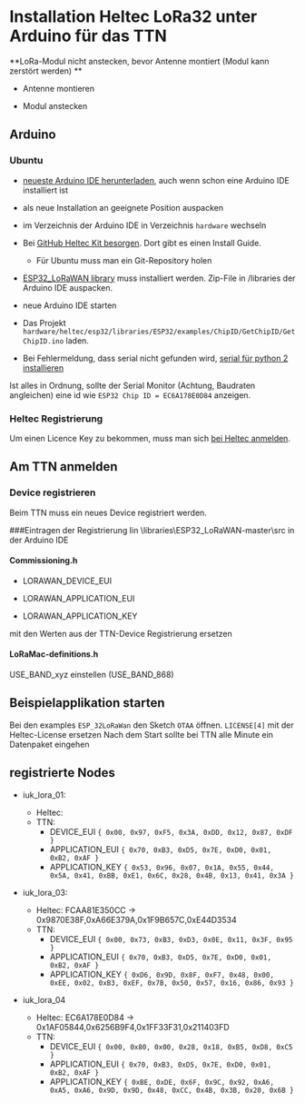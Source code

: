 # Installation Heltec LoRa32 unter Arduino für das TTN

**LoRa-Modul nicht  anstecken, bevor Antenne montiert (Modul kann zerstört werden)
**

* Antenne montieren
 
* Modul anstecken
 
## Arduino

### Ubuntu
* [neueste Arduino IDE herunterladen](https://www.arduino.cc/en/main/software), auch wenn schon eine Arduino IDE installiert ist
* als neue Installation an geeignete Position auspacken

* im Verzeichnis der Arduino IDE in Verzeichnis `hardware` wechseln

* Bei [GitHub Heltec Kit besorgen](https://github.com/Heltec-Aaron-Lee/WiFi_Kit_series). Dort gibt es einen Install Guide.

	+ Für Ubuntu muss man ein Git-Repository holen
	
* [ESP32_LoRaWAN library](https://redirect.viglink.com/?format=go&jsonp=vglnk_155862423048117&key=acd882f55d3709c9d7764b784bfa62d6&libId=jw0q8u7901029g8l000DAjngxipym&loc=https%3A%2F%2Frobotzero.one%2Fheltec-lora32-lorawan-node%2F&v=1&out=https%3A%2F%2Fgithub.com%2FHelTecAutomation%2FESP32_LoRaWAN%2Farchive%2Fmaster.zip&ref=https%3A%2F%2Fwww.google.ch%2F&title=Heltec%20LoRa%2032%20LoRaWAN%20Node%20on%20The%20Things%20Network%20%E2%80%93%20Robot%20Zero%20One&txt=https%3A%2F%2Fgithub.com%2FHelTecAutomation%2FESP32_LoRaWAN%2Farchive%2Fmaster.zip) muss installiert werden. Zip-File in /libraries der Arduino IDE auspacken.

* neue Arduino IDE starten

* Das Projekt `hardware/heltec/esp32/libraries/ESP32/examples/ChipID/GetChipID/GetChipID.ino` laden.
* Bei Fehlermeldung, dass serial nicht gefunden wird, [serial für python 2 installieren](https://engineerworkshop.com/2019/03/02/esp32-compiler-error-in-arduino-ide-heltec-esp32-tools-esptool-esptool-py-no-module-named-serial-tools-list_ports/)

Ist alles in Ordnung, sollte der Serial Monitor (Achtung, Baudraten angleichen) eine id wie `ESP32 Chip ID = EC6A178E0D84` anzeigen.

### Heltec Registrierung

Um einen Licence Key zu bekommen, muss man sich [bei Heltec anmelden](https://redirect.viglink.com/?format=go&jsonp=vglnk_155862124990411&key=acd882f55d3709c9d7764b784bfa62d6&libId=jw0q8u7901029g8l000DAjngxipym&loc=https%3A%2F%2Frobotzero.one%2Fheltec-lora32-lorawan-node%2F&v=1&out=http%3A%2F%2Fwww.heltec.cn%2Fsearch%2F&ref=https%3A%2F%2Fwww.google.ch%2F&title=Heltec%20LoRa%2032%20LoRaWAN%20Node%20on%20The%20Things%20Network%20%E2%80%93%20Robot%20Zero%20One&txt=http%3A%2F%2Fwww.heltec.cn%2Fsearch%2F).

## Am TTN anmelden

### Device registrieren

Beim TTN muss ein neues Device registriert werden.

###Eintragen der Registrierung
Iin \libraries\ESP32_LoRaWAN-master\src in der Arduino IDE

#### Commissioning.h

* LORAWAN_DEVICE_EUI

* LORAWAN_APPLICATION_EUI

* LORAWAN_APPLICATION_KEY

mit den Werten aus der TTN-Device Registrierung ersetzen

#### LoRaMac-definitions.h

USE_BAND_xyz einstellen (USE_BAND_868)

## Beispielapplikation starten

Bei den examples `ESP_32LoRaWan` den Sketch `OTAA` öffnen.
`LICENSE[4]` mit der Heltec-License ersetzen
Nach dem Start sollte bei TTN alle Minute ein Datenpaket eingehen 

## registrierte Nodes

* iuk_lora_01:
	* Heltec:
	* TTN:
		* DEVICE_EUI `{ 0x00, 0x97, 0xF5, 0x3A, 0xDD, 0x12, 0x87, 0xDF }`
		* APPLICATION_EUI `{ 0x70, 0xB3, 0xD5, 0x7E, 0xD0, 0x01, 0xB2, 0xAF }`
		* APPLICATION_KEY `{ 0x53, 0x96, 0x07, 0x1A, 0x55, 0x44, 0x5A, 0x41, 0xBB, 0xE1, 0x6C, 0x28, 0x4B, 0x13, 0x41, 0x3A }`
		
* iuk_lora_03:
	* Heltec: FCAA81E350CC -> 0x9870E38F,0xA66E379A,0x1F9B657C,0xE44D3534
	* TTN:
		* DEVICE_EUI `{ 0x00, 0x73, 0xB3, 0xD3, 0x0E, 0x11, 0x3F, 0x95 }`
		* APPLICATION_EUI `{ 0x70, 0xB3, 0xD5, 0x7E, 0xD0, 0x01, 0xB2, 0xAF }`
		* APPLICATION_KEY `{ 0xD6, 0x9D, 0x8F, 0xF7, 0x48, 0x00, 0xEE, 0x02, 0xB3, 0xEF, 0x7B, 0x50, 0x57, 0x16, 0x86, 0x93 }`		
	
* iuk_lora_04
	* Heltec: EC6A178E0D84 -> 0x1AF05844,0x6256B9F4,0x1FF33F31,0x211403FD
	* TTN:
		* DEVICE_EUI `{ 0x00, 0x80, 0x00, 0x28, 0x18, 0xB5, 0xD8, 0xC5 }`
		* APPLICATION_EUI `{ 0x70, 0xB3, 0xD5, 0x7E, 0xD0, 0x01, 0xB2, 0xAF }`
		* APPLICATION_KEY `{ 0xBE, 0xDE, 0x6F, 0x9C, 0x92, 0xA6, 0xA5, 0xA6, 0x9D, 0x9D, 0x48, 0xCC, 0x4B, 0x3B, 0x20, 0x6B }`
	
		

